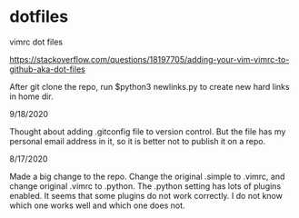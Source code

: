 # dotfiles
vimrc dot files

https://stackoverflow.com/questions/18197705/adding-your-vim-vimrc-to-github-aka-dot-files

After git clone the repo, run $python3 newlinks.py to create new hard links in home dir. 

9/18/2020

Thought about adding .gitconfig file to version control.  But the file has 
my personal email address in it, so it is better not to publish it on a repo.

8/17/2020

Made a big change to the repo.  Change the original .simple to .vimrc, and
change original .vimrc to .python.  The .python setting has lots of plugins
enabled.  It seems that some plugins do not work correctly.  I do not know which
one works well and which one does not. 
